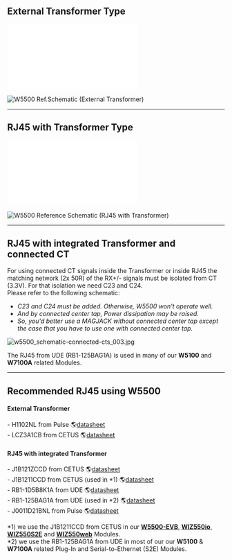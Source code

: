 

## External Transformer Type

![W5500 Ref.Schematic - External Transformer](/wiznet_schematic/ethernet_chip/w5500_sch_v110_use_trans_.pdf)

![W5500 Ref.Schematic (External Transformer)](/products/w5500/w5500_sch_v110_use_trans_.png)

-----

## RJ45 with Transformer Type

![W5500 Ref.Schematic - RJ45 with
Transformer](/wiznet_schematic/ethernet_chip/w5500_sch_v110_use_mag_.pdf)

![W5500 Reference Schematic (RJ45 with
Transformer)](/products/w5500/w5500_sch_v110_use_mag_.png)

-----

## RJ45 with integrated Transformer and connected CT

For using connected CT signals inside the Transformer or inside RJ45 the
matching network (2x 50R) of the RX+/- signals must be isolated from CT
(3.3V). For that isolation we need C23 and C24.  
Please refer to the following schematic:



  - *C23 and C24 must be added. Otherwise, W5500 won't operate well.*
  - *And by connected center tap, Power dissipation may be raised.*
  - *So, you'd better use a MAGJACK without connected center tap except
    the case that you have to use one with connected center tap.*


![w5500\_schematic-connected-cts\_003.jpg](/products/w5500/w5500_schematic-connected-cts_003.jpg)  

The RJ45 from UDE (RB1-125BAG1A) is used in many of our **W5100** and
**W7100A** related Modules.

-----

## Recommended RJ45 using W5500

#### External Transformer

\- H1102NL from Pulse
🌎[datasheet](http://wizwiki.net/wiki/lib/exe/fetch.php?media=products:w5500:01.h1102nl_h325.pdf)  
\- LCZ3A1CB from CETUS
🌎[datasheet](http://wizwiki.net/wiki/lib/exe/fetch.php?media=products:w5500:02.lcz3a1cb.pdf)  

#### RJ45 with integrated Transformer

\- J1B121ZCCD from CETUS
🌎[datasheet](http://wizwiki.net/wiki/lib/exe/fetch.php?media=products:w5500:1.j1b121zccd-v0-101115.pdf)  
\- J1B1211CCD from CETUS (used in \*1)
🌎[datasheet](http://wizwiki.net/wiki/lib/exe/fetch.php?media=products:w5500:2.j1b1211ccd.pdf)  
\- RB1-1D5B8K1A from UDE
🌎[datasheet](http://wizwiki.net/wiki/lib/exe/fetch.php?media=products:w5500:3.rb1-1d5b8k1a_287-00_.pdf)  
\- RB1-125BAG1A from UDE (used in \*2)
🌎[datasheet](http://wizwiki.net/wiki/lib/exe/fetch.php?media=products:w5500:rb1-125bag1a_111-00_.pdf)  
\- J0011D21BNL from Pulse
🌎[datasheet](http://wizwiki.net/wiki/lib/exe/fetch.php?media=products:w5500:4.j0011d21bnl.pdf)  
  
\*1) we use the J1B1211CCD from CETUS in our
**[W5500-EVB](w5500_evb.md)**,
**[WIZ550io](wiz550io.md)**,
**[WIZ550S2E](wiz550s2e.md)** and
**[WIZ550web](wiz550web.md)** Modules.  
\*2) we use the RB1-125BAG1A from UDE in most of our our **W5100** &
**W7100A** related Plug-In and Serial-to-Ethernet (S2E) Modules.
